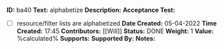 **ID:** ba40
**Text:** alphabetize
**Description:**
**Acceptance Test:**
- [ ] resource/filter lists are alphabetized
**Date Created:** 05-04-2022
**Time Created:** 17:45
**Contributors:** [[Will]]
**Status:** DONE
**Weight:** 1
**Value:** %calculated%
**Supports:**
**Supported By:**
**Notes:**